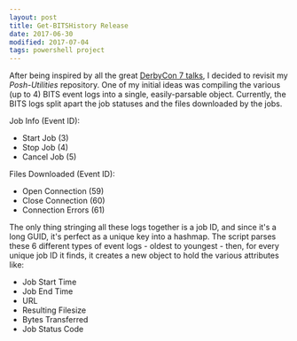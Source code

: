 ```yaml
---
layout: post
title: Get-BITSHistory Release
date: 2017-06-30
modified: 2017-07-04
tags: powershell project
---
```


After being inspired by all the great [DerbyCon 7 talks](http://www.irongeek.com/i.php?page=derbyconstreams), I decided to revisit my _Posh-Utilities_ repository. One of my initial ideas was compiling the various (up to 4) BITS event logs into a single, easily-parsable object.
Currently, the BITS logs split apart the job statuses and the files downloaded by the jobs.

Job Info (Event ID):
* Start Job (3)
* Stop Job (4)
* Cancel Job (5)

Files Downloaded (Event ID):
* Open Connection (59)
* Close Connection (60)
* Connection Errors (61)

The only thing stringing all these logs together is a job ID, and since it's a long GUID, it's perfect as a unique key into a hashmap. The script parses these 6 different types of event logs - oldest to youngest - then, for every unique job ID it finds, it creates a new object to hold the various attributes like:
* Job Start Time
* Job End Time
* URL
* Resulting Filesize
* Bytes Transferred
* Job Status Code